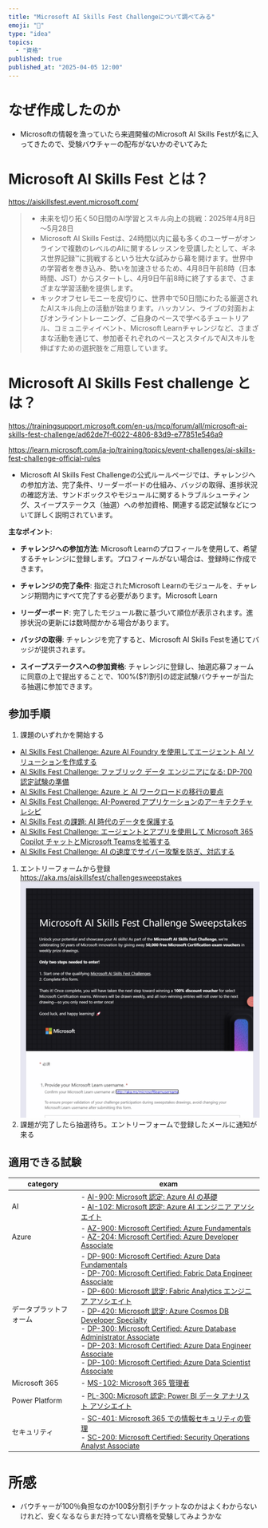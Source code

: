 ```yaml
---
title: "Microsoft AI Skills Fest Challengeについて調べてみる"
emoji: "🦆"
type: "idea"
topics:
  - "資格"
published: true
published_at: "2025-04-05 12:00"
---
```


# なぜ作成したのか
- Microsoftの情報を漁っていたら来週開催のMicrosoft AI Skills Festが名に入ってきたので、受験バウチャーの配布がないかのぞいてみた

# Microsoft AI Skills Fest とは？
https://aiskillsfest.event.microsoft.com/

>- 未来を切り拓く50日間のAI学習とスキル向上の挑戦：2025年4月8日～5月28日
>- Microsoft AI Skills Festは、24時間以内に最も多くのユーザーがオンラインで複数のレベルのAIに関するレッスンを受講したとして、ギネス世界記録™に挑戦するという壮大な試みから幕を開けます。世界中の学習者を巻き込み、勢いを加速させるため、4月8日午前8時（日本時間、JST）からスタートし、4月9日午前8時に終了するまで、さまざまな学習活動を提供します。
>- キックオフセレモニーを皮切りに、世界中で50日間にわたる厳選されたAIスキル向上の活動が始まります。ハッカソン、ライブの対面およびオンライントレーニング、ご自身のペースで学べるチュートリアル、コミュニティイベント、Microsoft Learnチャレンジなど、さまざまな活動を通じて、参加者それぞれのペースとスタイルでAIスキルを伸ばすための選択肢をご用意しています。


# Microsoft AI Skills Fest challenge とは？

https://trainingsupport.microsoft.com/en-us/mcp/forum/all/microsoft-ai-skills-fest-challenge/ad62de7f-6022-4806-83d9-e77851e546a9

https://learn.microsoft.com/ja-jp/training/topics/event-challenges/ai-skills-fest-challenge-official-rules

- Microsoft AI Skills Fest Challengeの公式ルールページでは、チャレンジへの参加方法、完了条件、リーダーボードの仕組み、バッジの取得、進捗状況の確認方法、サンドボックスやモジュールに関するトラブルシューティング、スイープステークス（抽選）への参加資格、関連する認定試験などについて詳しく説明されています。

**主なポイント**:

- **チャレンジへの参加方法**: Microsoft Learnのプロフィールを使用して、希望するチャレンジに登録します。プロフィールがない場合は、登録時に作成できます。​

- **チャレンジの完了条件**: 指定されたMicrosoft Learnのモジュールを、チャレンジ期間内にすべて完了する必要があります。​
Microsoft Learn

- **リーダーボード**: 完了したモジュール数に基づいて順位が表示されます。進捗状況の更新には数時間かかる場合があります。​

- **バッジの取得**: チャレンジを完了すると、Microsoft AI Skills Festを通じてバッジが提供されます。​

- **スイープステークスへの参加資格**: チャレンジに登録し、抽選応募フォームに同意の上で提出することで、100%($?)割引の認定試験バウチャーが当たる抽選に参加できます。

## 参加手順

1. 課題のいずれかを開始する
- [AI Skills Fest Challenge: Azure AI Foundry を使用してエージェント AI ソリューションを作成する](https://aka.ms/aiskillsfest/azureaifoundrychallenge)
- [AI Skills Fest Challenge: ファブリック データ エンジニアになる: DP-700 認定試験の準備](https://aka.ms/aiskillsfest/fabricchallenge)
- [AI Skills Fest Challenge: Azure と AI ワークロードの移行の要点](https://aka.ms/aiskillsfest/azuremigrationchallenge)
- [AI Skills Fest Challenge: AI-Powered アプリケーションのアーキテクチャレシピ](https://aka.ms/aiskillsfest/azureaiserviceschallenge)
- [AI Skills Fest の課題: AI 時代のデータを保護する](https://aka.ms/aiskillsfest/datasecuritychallenge)
- [AI Skills Fest Challenge: エージェントとアプリを使用して Microsoft 365 Copilot チャットとMicrosoft Teamsを拡張する](https://aka.ms/aiskillsfest/teamscopilotchallenge)
- [AI Skills Fest Challenge: AI の速度でサイバー攻撃を防ぎ、対応する](https://aka.ms/aiskillsfest/securitycopilotchallenge)
1. エントリーフォームから登録
  https://aka.ms/aiskillsfest/challengesweepstakes
  ![](/images/2025040500001/2025040501.png)
3. 課題が完了したら抽選待ち。エントリーフォームで登録したメールに通知が来る

## 適用できる試験
|category|exam|
|---|---|
|AI	|- [AI-900: Microsoft 認定: Azure AI の基礎](https://learn.microsoft.com/credentials/certifications/azure-ai-fundamentals/)<br>- [AI-102: Microsoft 認定: Azure AI エンジニア アソシエイト](https://learn.microsoft.com/credentials/certifications/azure-ai-engineer/)
|Azure|	- [AZ-900: Microsoft Certified: Azure Fundamentals](https://learn.microsoft.com/credentials/certifications/azure-fundamentals/)<br>- [AZ-204: Microsoft Certified: Azure Developer Associate](https://learn.microsoft.com/credentials/certifications/azure-developer/)
|データプラットフォーム|	- [DP-900: Microsoft Certified: Azure Data Fundamentals](https://learn.microsoft.com/credentials/certifications/azure-data-fundamentals/)<br>- [DP-700: Microsoft Certified: Fabric Data Engineer Associate](https://learn.microsoft.com/credentials/certifications/fabric-data-engineer-associate/)<br>- [DP-600: Microsoft 認定: Fabric Analytics エンジニア アソシエイト](https://learn.microsoft.com/credentials/certifications/fabric-analytics-engineer-associate/)<br>- [DP-420: Microsoft 認定: Azure Cosmos DB Developer Specialty](https://learn.microsoft.com/credentials/certifications/azure-cosmos-db-developer-specialty/)<br>- [DP-300: Microsoft Certified: Azure Database Administrator Associate](https://learn.microsoft.com/credentials/certifications/azure-database-administrator-associate/)<br>- [DP-203: Microsoft Certified: Azure Data Engineer Associate](https://learn.microsoft.com/credentials/certifications/azure-data-engineer/)<br>- [DP-100: Microsoft Certified: Azure Data Scientist Associate](https://learn.microsoft.com/credentials/certifications/azure-data-scientist/)
|Microsoft 365|	- [MS-102: Microsoft 365 管理者](https://learn.microsoft.com/credentials/certifications/exams/ms-102/)
|Power Platform|	- [PL-300: Microsoft 認定: Power BI データ アナリスト アソシエイト](https://learn.microsoft.com/credentials/certifications/data-analyst-associate/)
|セキュリティ|	- [SC-401: Microsoft 365 での情報セキュリティの管理](https://learn.microsoft.com/credentials/certifications/exams/sc-401/)<br>- [SC-200: Microsoft Certified: Security Operations Analyst Associate](https://learn.microsoft.com/credentials/certifications/security-operations-analyst/)

# 所感
- バウチャーが100％負担なのか100$分割引チケットなのかはよくわからないけれど、安くなるならまだ持ってない資格を受験してみようかな
